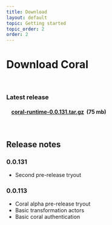 ```yaml
---
title: Download
layout: default
topic: Getting started
topic_order: 2
order: 2
---
```

<!--
   Licensed to the Apache Software Foundation (ASF) under one or more
   contributor license agreements.  See the NOTICE file distributed with
   this work for additional information regarding copyright ownership.
   The ASF licenses this file to You under the Apache License, Version 2.0
   (the "License"); you may not use this file except in compliance with
   the License.  You may obtain a copy of the License at

       http://www.apache.org/licenses/LICENSE-2.0

   Unless required by applicable law or agreed to in writing, software
   distributed under the License is distributed on an "AS IS" BASIS,
   WITHOUT WARRANTIES OR CONDITIONS OF ANY KIND, either express or implied.
   See the License for the specific language governing permissions and
   limitations under the License.
-->

# Download Coral
<br>

### Latest release

<div class="well well-sm">
<h4>&nbsp;&nbsp;&nbsp;&nbsp;<strong><a href="https://github.com/coral-streaming/coral/releases/download/0.0.131/coral-runtime-0.0.131.tar.gz">coral-runtime-0.0.131.tar.gz</a></strong>&nbsp;&nbsp;(75 mb)</h4>
</div>
<br>

## Release notes

### 0.0.131

- Second pre-release tryout

### 0.0.113

- Coral alpha pre-release tryout
- Basic transformation actors
- Basic coral authentication